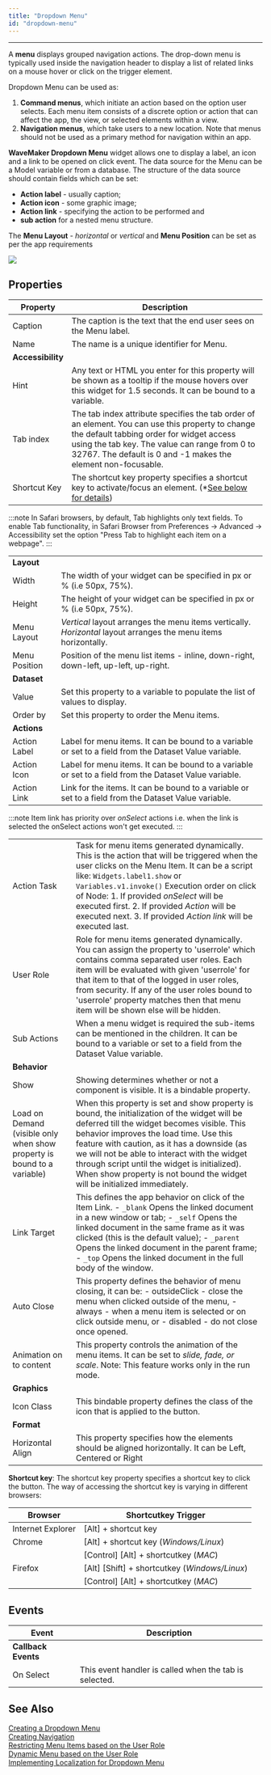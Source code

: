 ```yaml
---
title: "Dropdown Menu"
id: "dropdown-menu"
---
```

---

A **menu** displays grouped navigation actions. The drop-down menu is typically used inside the navigation header to display a list of related links on a mouse hover or click on the trigger element.

Dropdown Menu can be used as:

1. **Command menus**, which initiate an action based on the option user selects. Each menu item consists of a discrete option or action that can affect the app, the view, or selected elements within a view.
2. **Navigation menus**, which take users to a new location. Note that menus should not be used as a primary method for navigation within an app.

**WaveMaker Dropdown Menu** widget allows one to display a label, an icon and a link to be opened on click event. The data source for the Menu can be a Model variable or from a database. The structure of the data source should contain fields which can be set:

- **Action label** - usually caption;
- **Action icon** - some graphic image;
- **Action link** - specifying the action to be performed and
- **sub action** for a nested menu structure.

The **Menu Layout** - _horizontal_ or _vertical_ and **Menu Position** can be set as per the app requirements

[![](/learn/assets/menu_run2.png)](/learn/assets/menu_run2.png)

## Properties

| **Property** | **Description** |
| --- | --- |
| Caption | The caption is the text that the end user sees on the Menu label. |
| Name | The name is a unique identifier for Menu. |
| **Accessibility** |
| Hint | Any text or HTML you enter for this property will be shown as a tooltip if the mouse hovers over this widget for 1.5 seconds. It can be bound to a variable. |
| Tab index | The tab index attribute specifies the tab order of an element. You can use this property to change the default tabbing order for widget access using the tab key. The value can range from 0 to 32767. The default is 0 and -1 makes the element non-focusable. |
| Shortcut Key | The shortcut key property specifies a shortcut key to activate/focus an element. (*[See below for details](#shortcut)) |

:::note
In Safari browsers, by default, Tab highlights only text fields. To enable Tab functionality, in Safari Browser from Preferences -> Advanced -> Accessibility set the option "Press Tab to highlight each item on a webpage". 
:::

|  | |
| --- | --- |
| **Layout** |
| Width | The width of your widget can be specified in px or % (i.e 50px, 75%). |
| Height | The height of your widget can be specified in px or % (i.e 50px, 75%). |
| Menu Layout | _Vertical_ layout arranges the menu items vertically. _Horizontal_ layout arranges the menu items horizontally. |
| Menu Position | Position of the menu list items - inline, down-right, down-left, up-left, up-right. |
| **Dataset** |
| Value | Set this property to a variable to populate the list of values to display. |
| Order by | Set this property to order the Menu items. |
| **Actions** |
| Action Label | Label for menu items. It can be bound to a variable or set to a field from the Dataset Value variable. |
| Action Icon | Label for menu items. It can be bound to a variable or set to a field from the Dataset Value variable. |
| Action Link | Link for the items. It can be bound to a variable or set to a field from the Dataset Value variable. |

:::note
Item link has priority over _onSelect_ actions i.e. when the link is selected the onSelect actions won't get executed.
:::

|  | |
| --- | --- |
| Action Task | Task for menu items generated dynamically. This is the action that will be triggered when the user clicks on the Menu Item. It can be a script like: `Widgets.label1.show` or `Variables.v1.invoke()`     Execution order on click of Node:   1. If provided _onSelect_ will be executed first.   2. If provided _Action_ will be executed next.   3. If provided _Action link_ will be executed last. |
| User Role | Role for menu items generated dynamically. You can assign the property to 'userrole' which contains comma separated user roles. Each item will be evaluated with given 'userrole' for that item to that of the logged in user roles, from security. If any of the user roles bound to 'userrole' property matches then that menu item will be shown else will be hidden. |
| Sub Actions | When a menu widget is required the sub-items can be mentioned in the children. It can be bound to a variable or set to a field from the Dataset Value variable. |
| **Behavior** |
| Show | Showing determines whether or not a component is visible. It is a bindable property. |
| Load on Demand (visible only when show property is bound to a variable) | When this property is set and show property is bound, the initialization of the widget will be deferred till the widget becomes visible. This behavior improves the load time. Use this feature with caution, as it has a downside (as we will not be able to interact with the widget through script until the widget is initialized). When show property is not bound the widget will be initialized immediately. |
| Link Target | This defines the app behavior on click of the Item Link.    - `_blank` Opens the linked document in a new window or tab;   - `_self` Opens the linked document in the same frame as it was clicked (this is the default value);   - `_parent` Opens the linked document in the parent frame;   - `_top` Opens the linked document in the full body of the window. |
| Auto Close | This property defines the behavior of menu closing, it can be:    - outsideClick - close the menu when clicked outside of the menu,   - always - when a menu item is selected or on click outside menu, or   - disabled - do not close once opened.  |
| Animation on to content | This property controls the animation of the menu items. It can be set to _slide, fade, or scale_. Note: This feature works only in the run mode. |
| **Graphics** |
| Icon Class | This bindable property defines the class of the icon that is applied to the button. |
| **Format** |
| Horizontal Align | This property specifies how the elements should be aligned horizontally. It can be Left, Centered or Right |

**Shortcut key**: The shortcut key property specifies a shortcut key to click the button. The way of accessing the shortcut key is varying in different browsers:

| Browser | Shortcutkey Trigger |
| --- | --- |
| Internet Explorer | [Alt] + shortcut key |
| Chrome | [Alt] + shortcut key (_Windows/Linux_) |
|  | [Control] [Alt] + shortcutkey (_MAC_) |
| Firefox | [Alt] [Shift] + shortcutkey (_Windows/Linux_) |
|  | [Control] [Alt] + shortcutkey (_MAC_) |

## Events

| **Event** | **Description** |
| --- | --- |
| **Callback Events** |
| On Select | This event handler is called when the tab is selected. |

## See Also

[Creating a Dropdown Menu](/learn/app-development/widgets/navigation/dropdown-menu-use-cases)  
[Creating Navigation](/learn/app-development/widgets/navigation/nav-basic-usage)  
[Restricting Menu Items based on the User Role](/learn/how-tos/restricting-menu-item-display-based-user-role)  
[Dynamic Menu based on the User Role](/learn/how-tos/dynamic-menu-based-user-role)  
[Implementing Localization for Dropdown Menu](/learn/how-tos/implementing-localization-dropdown-menu)  